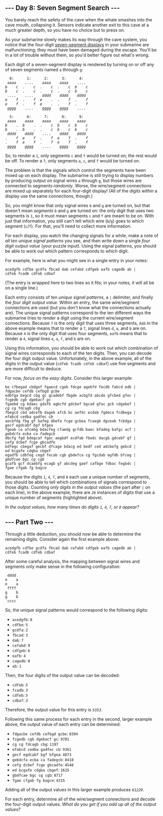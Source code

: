 ## --- Day 8: Seven Segment Search ---

You barely reach the safety of the cave when the whale smashes into the cave mouth, collapsing it. Sensors indicate another exit to this cave at a much greater depth, so you have no choice but to press on.

As your submarine slowly makes its way through the cave system, you notice that the four-digit <a href="https://en.wikipedia.org/wiki/Seven-segment_display" target="_blank">seven-segment displays</a> in your submarine are malfunctioning; <span title="Yes, just the four-digit seven-segment ones. Whole batch must have been faulty.">they must have been damaged</span> during the escape. You'll be in a lot of trouble without them, so you'd better figure out what's wrong.

Each digit of a seven-segment display is rendered by turning on or off any of seven segments named `` a `` through `` g ``:

<pre><code>  0:      1:      2:      3:      4:
 <em>aaaa</em>    ....    <em>aaaa    aaaa</em>    ....
<em>b    c</em>  .    <em>c</em>  .    <em>c</em>  .    <em>c  b    c</em>
<em>b    c</em>  .    <em>c</em>  .    <em>c</em>  .    <em>c  b    c</em>
 ....    ....    <em>dddd    dddd    dddd</em>
<em>e    f</em>  .    <em>f  e</em>    .  .    <em>f</em>  .    <em>f</em>
<em>e    f</em>  .    <em>f  e</em>    .  .    <em>f</em>  .    <em>f</em>
 <em>gggg</em>    ....    <em>gggg    gggg</em>    ....

  5:      6:      7:      8:      9:
 <em>aaaa    aaaa    aaaa    aaaa    aaaa</em>
<em>b</em>    .  <em>b</em>    .  .    <em>c  b    c  b    c</em>
<em>b</em>    .  <em>b</em>    .  .    <em>c  b    c  b    c</em>
 <em>dddd    dddd</em>    ....    <em>dddd    dddd</em>
.    <em>f  e    f</em>  .    <em>f  e    f</em>  .    <em>f</em>
.    <em>f  e    f</em>  .    <em>f  e    f</em>  .    <em>f</em>
 <em>gggg    gggg</em>    ....    <em>gggg    gggg</em>
</code></pre>

So, to render a `` 1 ``, only segments `` c `` and `` f `` would be turned on; the rest would be off. To render a `` 7 ``, only segments `` a ``, `` c ``, and `` f `` would be turned on.

The problem is that the signals which control the segments have been mixed up on each display. The submarine is still trying to display numbers by producing output on signal wires `` a `` through `` g ``, but those wires are connected to segments _randomly_. Worse, the wire/segment connections are mixed up separately for each four-digit display! (All of the digits _within_ a display use the same connections, though.)

So, you might know that only signal wires `` b `` and `` g `` are turned on, but that doesn't mean _segments_ `` b `` and `` g `` are turned on: the only digit that uses two segments is `` 1 ``, so it must mean segments `` c `` and `` f `` are meant to be on. With just that information, you still can't tell which wire (`` b ``/`` g ``) goes to which segment (`` c ``/`` f ``). For that, you'll need to collect more information.

For each display, you watch the changing signals for a while, make a note of _all ten unique signal patterns_ you see, and then write down a single _four digit output value_ (your puzzle input). Using the signal patterns, you should be able to work out which pattern corresponds to which digit.

For example, here is what you might see in a single entry in your notes:

    acedgfb cdfbe gcdfa fbcad dab cefabd cdfgeb eafb cagedb ab |
    cdfeb fcadb cdfeb cdbaf

(The entry is wrapped here to two lines so it fits; in your notes, it will all be on a single line.)

Each entry consists of ten _unique signal patterns_, a `` | `` delimiter, and finally the _four digit output value_. Within an entry, the same wire/segment connections are used (but you don't know what the connections actually are). The unique signal patterns correspond to the ten different ways the submarine tries to render a digit using the current wire/segment connections. Because `` 7 `` is the only digit that uses three segments, `` dab `` in the above example means that to render a `` 7 ``, signal lines `` d ``, `` a ``, and `` b `` are on. Because `` 4 `` is the only digit that uses four segments, `` eafb `` means that to render a `` 4 ``, signal lines `` e ``, `` a ``, `` f ``, and `` b `` are on.

Using this information, you should be able to work out which combination of signal wires corresponds to each of the ten digits. Then, you can decode the four digit output value. Unfortunately, in the above example, all of the digits in the output value (`` cdfeb fcadb cdfeb cdbaf ``) use five segments and are more difficult to deduce.

For now, _focus on the easy digits_. Consider this larger example:

<pre><code>be cfbegad cbdgef fgaecd cgeb fdcge agebfd fecdb fabcd edb |
<em>fdgacbe</em> cefdb cefbgd <em>gcbe</em>
edbfga begcd cbg gc gcadebf fbgde acbgfd abcde gfcbed gfec |
fcgedb <em>cgb</em> <em>dgebacf</em> <em>gc</em>
fgaebd cg bdaec gdafb agbcfd gdcbef bgcad gfac gcb cdgabef |
<em>cg</em> <em>cg</em> fdcagb <em>cbg</em>
fbegcd cbd adcefb dageb afcb bc aefdc ecdab fgdeca fcdbega |
efabcd cedba gadfec <em>cb</em>
aecbfdg fbg gf bafeg dbefa fcge gcbea fcaegb dgceab fcbdga |
<em>gecf</em> <em>egdcabf</em> <em>bgf</em> bfgea
fgeab ca afcebg bdacfeg cfaedg gcfdb baec bfadeg bafgc acf |
<em>gebdcfa</em> <em>ecba</em> <em>ca</em> <em>fadegcb</em>
dbcfg fgd bdegcaf fgec aegbdf ecdfab fbedc dacgb gdcebf gf |
<em>cefg</em> dcbef <em>fcge</em> <em>gbcadfe</em>
bdfegc cbegaf gecbf dfcage bdacg ed bedf ced adcbefg gebcd |
<em>ed</em> bcgafe cdgba cbgef
egadfb cdbfeg cegd fecab cgb gbdefca cg fgcdab egfdb bfceg |
<em>gbdfcae</em> <em>bgc</em> <em>cg</em> <em>cgb</em>
gcafb gcf dcaebfg ecagb gf abcdeg gaef cafbge fdbac fegbdc |
<em>fgae</em> cfgab <em>fg</em> bagce
</code></pre>

Because the digits `` 1 ``, `` 4 ``, `` 7 ``, and `` 8 `` each use a unique number of segments, you should be able to tell which combinations of signals correspond to those digits. Counting _only digits in the output values_ (the part after `` | `` on each line), in the above example, there are <code><em>26</em></code> instances of digits that use a unique number of segments (highlighted above).

_In the output values, how many times do digits `` 1 ``, `` 4 ``, `` 7 ``, or `` 8 `` appear?_

## --- Part Two ---

Through a little deduction, you should now be able to determine the remaining digits. Consider again the first example above:

    acedgfb cdfbe gcdfa fbcad dab cefabd cdfgeb eafb cagedb ab |
    cdfeb fcadb cdfeb cdbaf

After some careful analysis, the mapping between signal wires and segments only make sense in the following configuration:

     dddd
    e    a
    e    a
     ffff
    g    b
    g    b
     cccc

So, the unique signal patterns would correspond to the following digits:

*   `` acedgfb ``: `` 8 ``
*   `` cdfbe ``: `` 5 ``
*   `` gcdfa ``: `` 2 ``
*   `` fbcad ``: `` 3 ``
*   `` dab ``: `` 7 ``
*   `` cefabd ``: `` 9 ``
*   `` cdfgeb ``: `` 6 ``
*   `` eafb ``: `` 4 ``
*   `` cagedb ``: `` 0 ``
*   `` ab ``: `` 1 ``

Then, the four digits of the output value can be decoded:

*   `` cdfeb ``: <code><em>5</em></code>
*   `` fcadb ``: <code><em>3</em></code>
*   `` cdfeb ``: <code><em>5</em></code>
*   `` cdbaf ``: <code><em>3</em></code>

Therefore, the output value for this entry is <code><em>5353</em></code>.

Following this same process for each entry in the second, larger example above, the output value of each entry can be determined:

*   `` fdgacbe cefdb cefbgd gcbe ``: `` 8394 ``
*   `` fcgedb cgb dgebacf gc ``: `` 9781 ``
*   `` cg cg fdcagb cbg ``: `` 1197 ``
*   `` efabcd cedba gadfec cb ``: `` 9361 ``
*   `` gecf egdcabf bgf bfgea ``: `` 4873 ``
*   `` gebdcfa ecba ca fadegcb ``: `` 8418 ``
*   `` cefg dcbef fcge gbcadfe ``: `` 4548 ``
*   `` ed bcgafe cdgba cbgef ``: `` 1625 ``
*   `` gbdfcae bgc cg cgb ``: `` 8717 ``
*   `` fgae cfgab fg bagce ``: `` 4315 ``

Adding all of the output values in this larger example produces <code><em>61229</em></code>.

For each entry, determine all of the wire/segment connections and decode the four-digit output values. _What do you get if you add up all of the output values?_